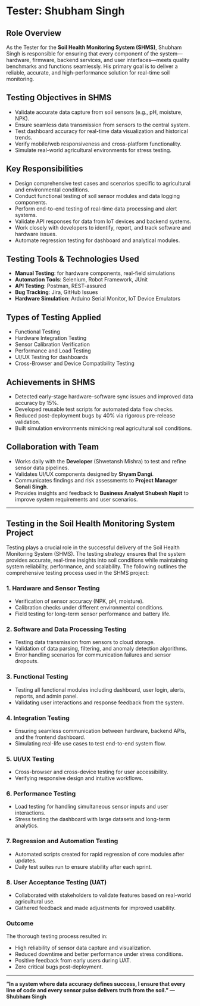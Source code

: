 # Tester: Shubham Singh

## Role Overview
As the Tester for the **Soil Health Monitoring System (SHMS)**, Shubham Singh is responsible for ensuring that every component of the system—hardware, firmware, backend services, and user interfaces—meets quality benchmarks and functions seamlessly. His primary goal is to deliver a reliable, accurate, and high-performance solution for real-time soil monitoring.

## Testing Objectives in SHMS
- Validate accurate data capture from soil sensors (e.g., pH, moisture, NPK).
- Ensure seamless data transmission from sensors to the central system.
- Test dashboard accuracy for real-time data visualization and historical trends.
- Verify mobile/web responsiveness and cross-platform functionality.
- Simulate real-world agricultural environments for stress testing.

## Key Responsibilities
- Design comprehensive test cases and scenarios specific to agricultural and environmental conditions.
- Conduct functional testing of soil sensor modules and data logging components.
- Perform end-to-end testing of real-time data processing and alert systems.
- Validate API responses for data from IoT devices and backend systems.
- Work closely with developers to identify, report, and track software and hardware issues.
- Automate regression testing for dashboard and analytical modules.

## Testing Tools & Technologies Used
- **Manual Testing**: for hardware components, real-field simulations
- **Automation Tools**: Selenium, Robot Framework, JUnit
- **API Testing**: Postman, REST-assured
- **Bug Tracking**: Jira, GitHub Issues
- **Hardware Simulation**: Arduino Serial Monitor, IoT Device Emulators

## Types of Testing Applied
- Functional Testing
- Hardware Integration Testing
- Sensor Calibration Verification
- Performance and Load Testing
- UI/UX Testing for dashboards
- Cross-Browser and Device Compatibility Testing

## Achievements in SHMS
- Detected early-stage hardware-software sync issues and improved data accuracy by 15%.
- Developed reusable test scripts for automated data flow checks.
- Reduced post-deployment bugs by 40% via rigorous pre-release validation.
- Built simulation environments mimicking real agricultural soil conditions.

## Collaboration with Team
- Works daily with the **Developer** (Shwetansh Mishra) to test and refine sensor data pipelines.
- Validates UI/UX components designed by **Shyam Dangi**.
- Communicates findings and risk assessments to **Project Manager Sonali Singh**.
- Provides insights and feedback to **Business Analyst Shubesh Napit** to improve system requirements and user scenarios.

---

## Testing in the Soil Health Monitoring System Project

Testing plays a crucial role in the successful delivery of the Soil Health Monitoring System (SHMS). The testing strategy ensures that the system provides accurate, real-time insights into soil conditions while maintaining system reliability, performance, and scalability. The following outlines the comprehensive testing process used in the SHMS project:

### 1. Hardware and Sensor Testing
- Verification of sensor accuracy (NPK, pH, moisture).
- Calibration checks under different environmental conditions.
- Field testing for long-term sensor performance and battery life.

### 2. Software and Data Processing Testing
- Testing data transmission from sensors to cloud storage.
- Validation of data parsing, filtering, and anomaly detection algorithms.
- Error handling scenarios for communication failures and sensor dropouts.

### 3. Functional Testing
- Testing all functional modules including dashboard, user login, alerts, reports, and admin panel.
- Validating user interactions and response feedback from the system.

### 4. Integration Testing
- Ensuring seamless communication between hardware, backend APIs, and the frontend dashboard.
- Simulating real-life use cases to test end-to-end system flow.

### 5. UI/UX Testing
- Cross-browser and cross-device testing for user accessibility.
- Verifying responsive design and intuitive workflows.

### 6. Performance Testing
- Load testing for handling simultaneous sensor inputs and user interactions.
- Stress testing the dashboard with large datasets and long-term analytics.

### 7. Regression and Automation Testing
- Automated scripts created for rapid regression of core modules after updates.
- Daily test suites run to ensure stability after each sprint.

### 8. User Acceptance Testing (UAT)
- Collaborated with stakeholders to validate features based on real-world agricultural use.
- Gathered feedback and made adjustments for improved usability.

### Outcome
The thorough testing process resulted in:
- High reliability of sensor data capture and visualization.
- Reduced downtime and better performance under stress conditions.
- Positive feedback from early users during UAT.
- Zero critical bugs post-deployment.
---

**“In a system where data accuracy defines success, I ensure that every line of code and every sensor pulse delivers truth from the soil.” — Shubham Singh**
